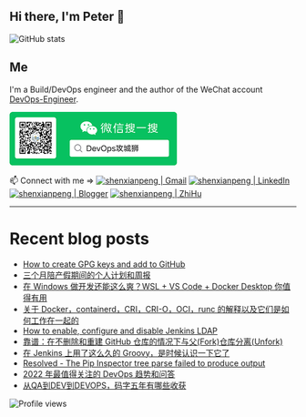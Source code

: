 ## Hi there, I'm Peter 👋

![GitHub stats](https://github-readme-stats.vercel.app/api?username=shenxianpeng&show_icons=true&&theme=vue&count_private=true&&include_all_commits=true)

<!-- ![GitHub stats](https://github-profile-summary-cards.vercel.app/api/cards/profile-details?username=shenxianpeng&theme=github) -->

## Me

I'm a Build/DevOps engineer and the author of the WeChat account [DevOps-Engineer][wechat].

<img alt="shenxianpeng | WeChat" src="https://github.com/shenxianpeng/blog/blob/master/source/about/index/qrcode.png" />
 
📫 Connect with me =>
[<img alt="shenxianpeng | Gmail" width="20px" src="https://www.svgrepo.com/show/381000/new-logo-gmail.svg" />][gmail]
[<img alt="shenxianpeng | LinkedIn" width="20px" src="https://www.svgrepo.com/show/157006/linkedin.svg" />][linkedin] 
[<img alt="shenxianpeng | Blogger" width="20px" src="https://www.svgrepo.com/show/349311/blogger.svg" />][blogger] 
[<img alt="shenxianpeng | ZhiHu" width="20px" src="https://www.svgrepo.com/show/305628/zhihu.svg" />][zhihu] 

<!-- [<img align="left" alt="shenxianpeng | Wechat" width="25px" src="https://cdn.jsdelivr.net/npm/simple-icons@3.13.0/icons/wechat.svg" />][wechat] -->
<!-- [<img align="left" alt="shenxianpeng | DEV" width="30px" src="https://cdn.jsdelivr.net/npm/simple-icons@3.13.0/icons/dev-dot-to.svg" />][dev.to] -->

---

# Recent blog posts

<!-- BLOG-POST-LIST:START -->
- [How to create GPG keys and add to GitHub](https://shenxianpeng.github.io/2022/07/create-gpg-keys/)
- [三个月陪产假期间的个人计划和周报](https://shenxianpeng.github.io/2022/06/vacation-weekly-report/)
- [在 Windows 做开发还能这么爽？WSL + VS Code + Docker Desktop 你值得有用](https://shenxianpeng.github.io/2022/04/wsl/)
- [关于 Docker，containerd，CRI，CRI-O，OCI，runc 的解释以及它们是如何工作在一起的](https://shenxianpeng.github.io/2022/03/container-ecosystem/)
- [How to enable, configure and disable Jenkins LDAP](https://shenxianpeng.github.io/2022/03/jenkins-ldap-configuration/)
- [靠谱：在不删除和重建 GitHub 仓库的情况下与父&lpar;Fork&rpar;仓库分离&lpar;Unfork&rpar;](https://shenxianpeng.github.io/2022/03/unfork-github-repo/)
- [在 Jenkins 上用了这么久的 Groovy，是时候认识一下它了](https://shenxianpeng.github.io/2022/03/groovy/)
- [Resolved - The Pip Inspector tree parse failed to produce output](https://shenxianpeng.github.io/2022/03/blackduck-troubleshooting/)
- [2022 年最值得关注的 DevOps 趋势和问答](https://shenxianpeng.github.io/2022/02/devops-trends-2022/)
- [从QA到DEV到DEVOPS，码字五年有哪些收获](https://shenxianpeng.github.io/2022/02/from-qa-to-dev-to-devops/)
<!-- BLOG-POST-LIST:END -->

[blogger]: https://shenxianpeng.github.io/
[zhihu]: https://www.zhihu.com/people/shenxianpeng
[wechat]: http://mp.weixin.qq.com/profile?src=3&timestamp=1636449668&ver=1&signature=mWc-OIPct-8wSKUXsur7QPDlIvIE*B70DUninRKnMcS4yQGuJj7JEaK-FxzsHGdVbK4yX8PvY60*a0iEEj7Njw==
[linkedin]: https://www.linkedin.com/in/xianpeng-shen/
[gmail]: mailto:xianpeng.shen@gmail.com
[dev.to]: https://dev.to/shenxianpeng

 ![Profile views](https://gpvc.arturio.dev/shenxianpeng)

<!-- **shenxianpeng/shenxianpeng** is a ✨ _special_ ✨ repository because its `README.md` (this file) appears on your GitHub profile.

Here are some ideas to get you started:

- 🔭 I’m currently working on ...
- 🌱 I’m currently learning ...
- 👯 I’m looking to collaborate on ...
- 🤔 I’m looking for help with ...
- 💬 Ask me about ...
- 📫 How to reach me: ...
- 😄 Pronouns: ...
- ⚡ Fun fact: ...

[![GitHub Streak](https://github-readme-streak-stats.herokuapp.com/?user=shenxianpeng&theme=dark)](https://git.io/streak-stats)

 -->
